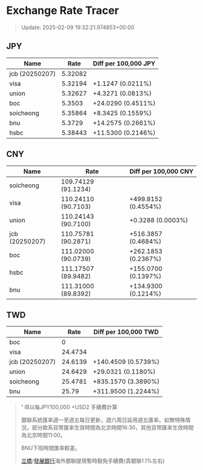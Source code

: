 # Exchange Rate Tracer

> Update: 2025-02-09 19:32:21.974853+00:00

## JPY

| Name           |    Rate | Diff per 100,000 JPY   |
|----------------|---------|------------------------|
| jcb (20250207) | 5.32082 |                        |
| visa           | 5.32194 | +1.1247 (0.0211%)      |
| union          | 5.32627 | +4.3271 (0.0813%)      |
| boc            | 5.3503  | +24.0290 (0.4511%)     |
| soicheong      | 5.35864 | +8.3425 (0.1559%)      |
| bnu            | 5.3729  | +14.2575 (0.2661%)     |
| hsbc           | 5.38443 | +11.5300 (0.2146%)     |

## CNY

| Name           | Rate                | Diff per 100,000 CNY   |
|----------------|---------------------|------------------------|
| soicheong      | 109.74129	(91.1234) |                        |
| visa           | 110.24110	(90.7103) | +499.8152 (0.4554%)    |
| union          | 110.24143	(90.7100) | +0.3288 (0.0003%)      |
| jcb (20250207) | 110.75781	(90.2871) | +516.3857 (0.4684%)    |
| boc            | 111.02000	(90.0739) | +262.1853 (0.2367%)    |
| hsbc           | 111.17507	(89.9482) | +155.0700 (0.1397%)    |
| bnu            | 111.31000	(89.8392) | +134.9300 (0.1214%)    |

## TWD

| Name           |    Rate | Diff per 100,000 TWD   |
|----------------|---------|------------------------|
| boc            |  0      |                        |
| visa           | 24.4734 |                        |
| jcb (20250207) | 24.6139 | +140.4509 (0.5739%)    |
| union          | 24.6429 | +29.0321 (0.1180%)     |
| soicheong      | 25.4781 | +835.1570 (3.3890%)    |
| bnu            | 25.79   | +311.9500 (1.2244%)    |


> ¹ IB以每JPY100,000 +USD2 手續費計算
>
> 銀聯系統匯率週一至週五每日更新，週六周日延用週五匯率。如無特殊情況，部分歐系貨幣匯率生效時間為北京時間16:30，其他貨幣匯率生效時間為北京時間11:00。
>
> BNU下班時間匯率較差。
>
> [立橋](https://www.wlbank.com.mo/uploads/ueditor/file/20181211/1544536513900230.pdf)/[發展銀行](https://www.mdb.com.mo/Service_Charges_20230728.pdf)海外銀聯提現暫時豁免手續費(貴銀聯1.1%左右)

